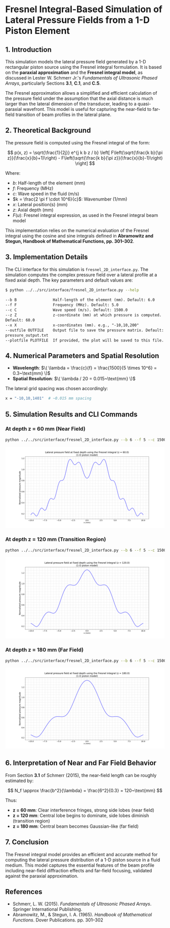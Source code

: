 # **Fresnel Integral-Based Simulation of Lateral Pressure Fields from a 1-D Piston Element**

## 1. Introduction

This simulation models the lateral pressure field generated by a 1-D rectangular piston source using the Fresnel integral formulation. It is based on the **paraxial approximation** and the **Fresnel integral model**, as discussed in Lester W. Schmerr Jr.'s *Fundamentals of Ultrasonic Phased Arrays*, particularly Sections **3.1**, **C.1**, and **C.5**.

The Fresnel approximation allows a simplified and efficient calculation of the pressure field under the assumption that the axial distance is much larger than the lateral dimension of the transducer, leading to a quasi-paraxial wavefront. This model is useful for capturing the near-field to far-field transition of beam profiles in the lateral plane.

## 2. Theoretical Background

The pressure field is computed using the Fresnel integral of the form:

$$
p(x, z) = \sqrt{\frac{1}{2j}} e^{j k b z / b} \left[ F\left(\sqrt{\frac{k b}{\pi z}}(\frac{x}{b}+1)\right) - F\left(\sqrt{\frac{k b}{\pi z}}(\frac{x}{b}-1)\right) \right]
$$

Where:

- $b$: Half-length of the element (mm)
- $f$: Frequency (MHz)
- $c$: Wave speed in the fluid (m/s)
- $k = \frac{2 \pi f \cdot 10^6}{c}$: Wavenumber (1/mm)
- $x$: Lateral position(s) (mm)
- $z$: Axial depth (mm)
- $F(u)$: Fresnel integral expression, as used in the Fresnel integral beam model

This implementation relies on the numerical evaluation of the Fresnel integral using the cosine and sine integrals defined in **Abramowitz and Stegun, Handbook of Mathematical Functions, pp. 301–302**.

## 3. Implementation Details

The CLI interface for this simulation is `fresnel_2D_interface.py`. The simulation computes the complex pressure field over a lateral profile at a fixed axial depth. The key parameters and default values are:

```sh
$ python ../../src/interface/fresnel_2D_interface.py --help
```

```
--b B                Half-length of the element (mm). Default: 6.0
--f F                Frequency (MHz). Default: 5.0
--c C                Wave speed (m/s). Default: 1500.0
--z Z                z-coordinate (mm) at which pressure is computed. Default: 60.0
--x X                x-coordinates (mm). e.g., "-10,10,200"
--outfile OUTFILE    Output file to save the pressure matrix. Default: pressure_output.txt
--plotfile PLOTFILE  If provided, the plot will be saved to this file.
```

## 4. Numerical Parameters and Spatial Resolution

- **Wavelength**: $\( \lambda = \frac{c}{f} = \frac{1500}{5 \times 10^6} = 0.3~\text{mm} \)$
- **Spatial Resolution**: $\( \lambda / 20 = 0.015~\text{mm} \)$

The lateral grid spacing was chosen accordingly:

```sh
x = "-10,10,1401"  # ~0.015 mm spacing
```

## 5. Simulation Results and CLI Commands

### **At depth z = 60 mm (Near Field)**

```sh
python ../../src/interface/fresnel_2D_interface.py --b 6 --f 5 --c 1500 --z 60.0 --x="-10,10,1401"
```

![Lateral Pressure Field z=60](../../examples/figures/Lateral_pressure_field_Fresnel_integral_z60.png)

### **At depth z = 120 mm (Transition Region)**

```sh
python ../../src/interface/fresnel_2D_interface.py --b 6 --f 5 --c 1500 --z 120 --x="-10,10,1401"
```

![Lateral Pressure Field z=120](../../examples/figures/Lateral_pressure_field_Fresnel_integral_z120.png)

### **At depth z = 180 mm (Far Field)**

```sh
python ../../src/interface/fresnel_2D_interface.py --b 6 --f 5 --c 1500 --z 180 --x="-10,10,1401"
```

![Lateral Pressure Field z=180](../../examples/figures/Lateral_pressure_field_Fresnel_integral_z180.png)

## 6. Interpretation of Near and Far Field Behavior

From Section **3.1** of Schmerr (2015), the near-field length can be roughly estimated by:

$$
N_f \approx \frac{b^2}{\lambda} = \frac{6^2}{0.3} = 120~\text{mm}
$$

Thus:

- **z = 60 mm**: Clear interference fringes, strong side lobes (near field)
- **z = 120 mm**: Central lobe begins to dominate, side lobes diminish (transition region)
- **z = 180 mm**: Central beam becomes Gaussian-like (far field)

## 7. Conclusion

The Fresnel integral model provides an efficient and accurate method for computing the lateral pressure distribution of a 1-D piston source in a fluid medium. This model captures the essential features of the beam profile including near-field diffraction effects and far-field focusing, validated against the paraxial approximation.

## References

- Schmerr, L. W. (2015). *Fundamentals of Ultrasonic Phased Arrays*. Springer International Publishing.
- Abramowitz, M., & Stegun, I. A. (1965). *Handbook of Mathematical Functions*. Dover Publications. pp. 301–302
